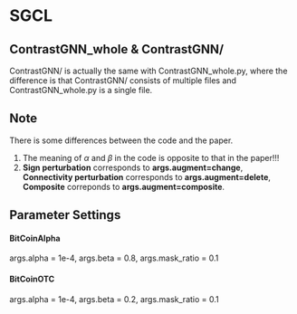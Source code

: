 # SGCL

## ContrastGNN_whole & ContrastGNN/
ContrastGNN/ is actually the same with ContrastGNN_whole.py, where the difference is that ContrastGNN/ consists of multiple files and ContrastGNN_whole.py is a single file.

## Note
There is some differences between the code and the paper.
1. The meaning of $\alpha$ and $\beta$ in the code is opposite to that in the paper!!!
2. **Sign perturbation** corresponds to **args.augment=change**, **Connectivity perturbation** corresponds to **args.augment=delete**, **Composite** correponds to **args.augment=composite**.

## Parameter Settings
#### BitCoinAlpha
args.alpha = 1e-4, args.beta = 0.8, args.mask_ratio = 0.1
#### BitCoinOTC
args.alpha = 1e-4, args.beta = 0.2, args.mask_ratio = 0.1
